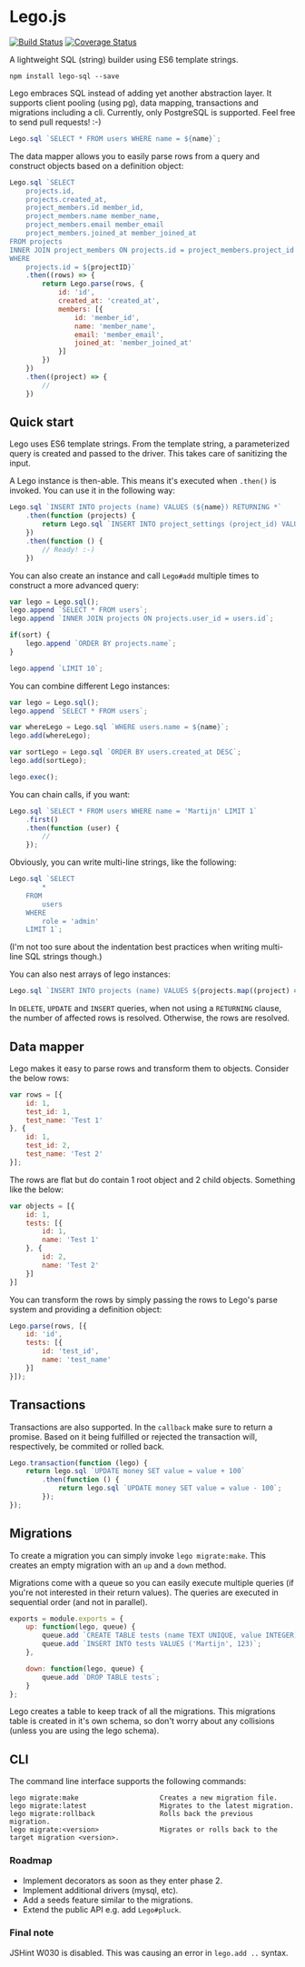 # Lego.js
[![Build Status](https://travis-ci.org/martijndeh/lego.svg?branch=master)](https://travis-ci.org/martijndeh/lego)
[![Coverage Status](https://coveralls.io/repos/martijndeh/lego/badge.svg?branch=master&service=github)](https://coveralls.io/github/martijndeh/lego?branch=master)

A lightweight SQL (string) builder using ES6 template strings.

```
npm install lego-sql --save
```

Lego embraces SQL instead of adding yet another abstraction layer. It supports client pooling (using pg), data mapping, transactions and migrations including a cli. Currently,
only PostgreSQL is supported. Feel free to send pull requests! :-)

```js
Lego.sql `SELECT * FROM users WHERE name = ${name}`;
```

The data mapper allows you to easily parse rows from a query and construct objects based on a definition object:

```js
Lego.sql `SELECT
	projects.id,
	projects.created_at,
	project_members.id member_id,
	project_members.name member_name,
	project_members.email member_email
	project_members.joined_at member_joined_at
FROM projects
INNER JOIN project_members ON projects.id = project_members.project_id
WHERE
	projects.id = ${projectID}`
	.then((rows) => {
		return Lego.parse(rows, {
			id: 'id',
			created_at: 'created_at',
			members: [{
				id: 'member_id',
				name: 'member_name',
				email: 'member_email',
				joined_at: 'member_joined_at'
			}]
		})
	})
	.then((project) => {
		//
	})
```

## Quick start

Lego uses ES6 template strings. From the template string, a parameterized
query is created and passed to the driver. This takes care of sanitizing
the input.

A Lego instance is then-able. This means it's executed when `.then()` is
invoked. You can use it in the following way:
```js
Lego.sql `INSERT INTO projects (name) VALUES (${name}) RETURNING *`
	.then(function (projects) {
		return Lego.sql `INSERT INTO project_settings (project_id) VALUES (${projects[0].id})`;
	})
	.then(function () {
		// Ready! :-)
	})
```

You can also create an instance and call `Lego#add` multiple times to
construct a more advanced query:
```js
var lego = Lego.sql();
lego.append `SELECT * FROM users`;
lego.append `INNER JOIN projects ON projects.user_id = users.id`;

if(sort) {
	lego.append `ORDER BY projects.name`;
}

lego.append `LIMIT 10`;
```

You can combine different Lego instances:
```js
var lego = Lego.sql();
lego.append `SELECT * FROM users`;

var whereLego = Lego.sql `WHERE users.name = ${name}`;
lego.add(whereLego);

var sortLego = Lego.sql `ORDER BY users.created_at DESC`;
lego.add(sortLego);

lego.exec();
```

You can chain calls, if you want:
```js
Lego.sql `SELECT * FROM users WHERE name = 'Martijn' LIMIT 1`
	.first()
	.then(function (user) {
		//
	});
```

Obviously, you can write multi-line strings, like the following:
```js
Lego.sql `SELECT
		*
	FROM
		users
	WHERE
		role = 'admin'
	LIMIT 1`;
```
(I'm not too sure about the indentation best practices when writing multi-line SQL strings though.)

You can also nest arrays of lego instances:
```js
Lego.sql `INSERT INTO projects (name) VALUES ${projects.map((project) => Lego.sql `(${project.name})`)}`;
```

In `DELETE`, `UPDATE` and `INSERT` queries, when not using a `RETURNING` clause, the number of affected rows is resolved. Otherwise, the rows are resolved.

## Data mapper

Lego makes it easy to parse rows and transform them to objects. Consider the below rows:

```js
var rows = [{
	id: 1,
	test_id: 1,
	test_name: 'Test 1'
}, {
	id: 1,
	test_id: 2,
	test_name: 'Test 2'
}];
```

The rows are flat but do contain 1 root object and 2 child objects. Something like the below:

```js
var objects = [{
	id: 1,
	tests: [{
		id: 1,
		name: 'Test 1'
	}, {
		id: 2,
		name: 'Test 2'
	}]
}]
```

You can transform the rows by simply passing the rows to Lego's parse system and providing a definition object:
```js
Lego.parse(rows, [{
	id: 'id',
	tests: [{
		id: 'test_id',
		name: 'test_name'
	}]
}]);
```

## Transactions

Transactions are also supported. In the `callback` make sure to return a promise. Based on it being fulfilled or rejected the transaction will, respectively, be commited or rolled back.

```js
Lego.transaction(function (lego) {
	return lego.sql `UPDATE money SET value = value + 100`
		.then(function () {
			return lego.sql `UPDATE money SET value = value - 100`;
		});
});
```

## Migrations

To create a migration you can simply invoke `lego migrate:make`. This creates an empty migration with an `up` and a `down` method.

Migrations come with a queue so you can easily execute multiple queries (if you're not interested in their return values). The queries are executed in sequential order (and not in parallel).

```js
exports = module.exports = {
	up: function(lego, queue) {
		queue.add `CREATE TABLE tests (name TEXT UNIQUE, value INTEGER)`;
		queue.add `INSERT INTO tests VALUES ('Martijn', 123)`;
	},

	down: function(lego, queue) {
		queue.add `DROP TABLE tests`;
	}
};
```

Lego creates a table to keep track of all the migrations. This migrations table is created in it's own schema, so don't worry about any collisions (unless you are using the lego schema).

## CLI

The command line interface supports the following commands:

```
lego migrate:make                    Creates a new migration file.
lego migrate:latest                  Migrates to the latest migration.
lego migrate:rollback                Rolls back the previous migration.
lego migrate:<version>               Migrates or rolls back to the target migration <version>.
```

### Roadmap

- Implement decorators as soon as they enter phase 2.
- Implement additional drivers (mysql, etc).
- Add a seeds feature similar to the migrations.
- Extend the public API e.g. add `Lego#pluck`.

### Final note

JSHint W030 is disabled. This was causing an error in `lego.add ..` syntax.
